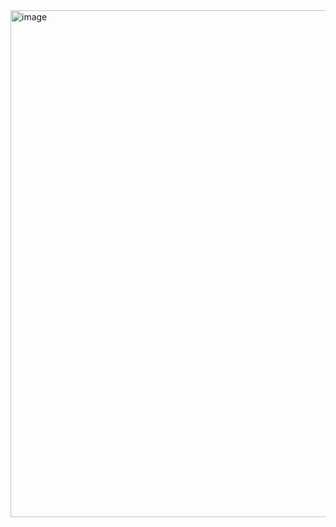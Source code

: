 
<img width="724" height="811" alt="image" src="https://github.com/user-attachments/assets/a3a2ad62-a180-4078-97a7-e50d286ff76d" />

